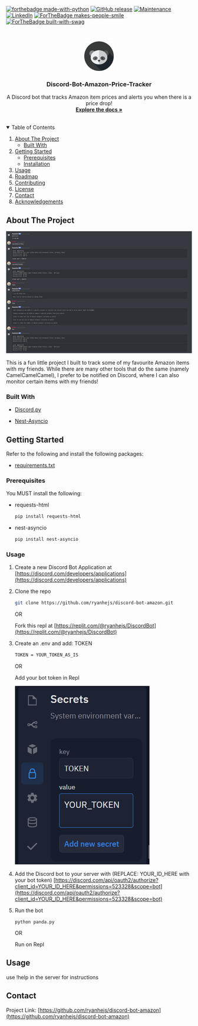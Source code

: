 <!--
*** Thanks for checking out the Best-README-Template. If you have a suggestion
*** that would make this better, please fork the repo and create a pull request
*** or simply open an issue with the tag "enhancement".
*** Thanks again! Now go create something AMAZING! :D
-->



<!-- PROJECT SHIELDS -->
<!--
*** I'm using markdown "reference style" links for readability.
*** Reference links are enclosed in brackets [ ] instead of parentheses ( ).
*** See the bottom of this document for the declaration of the reference variables
*** for contributors-url, forks-url, etc. This is an optional, concise syntax you may use.
*** https://www.markdownguide.org/basic-syntax/#reference-style-links
-->
[![forthebadge made-with-python](http://ForTheBadge.com/images/badges/made-with-python.svg)](https://www.python.org/)
[![GitHub release](https://img.shields.io/github/release/Naereen/StrapDown.js.svg)](https://GitHub.com/Naereen/StrapDown.js/releases/)
[![Maintenance](https://img.shields.io/badge/Maintained%3F-yes-green.svg)](https://GitHub.com/Naereen/StrapDown.js/graphs/commit-activity)
[![LinkedIn][linkedin-shield]][linkedin-url]
[![ForTheBadge makes-people-smile](http://ForTheBadge.com/images/badges/makes-people-smile.svg)](http://ForTheBadge.com)
[![ForTheBadge built-with-swag](http://ForTheBadge.com/images/badges/built-with-swag.svg)](https://GitHub.com/Naereen/)


<!-- PROJECT LOGO -->
<br />
<p align="center">
  <a href="https://github.com/othneildrew/Best-README-Template">
    <img src="images/logo.png" alt="Logo" width="80" height="80">
  </a>

  <h3 align="center">Discord-Bot-Amazon-Price-Tracker</h3>

  <p align="center">
    A Discord bot that tracks Amazon item prices and alerts you when there is a price drop!
    <br />
    <a href="https://github.com/ryanhejs/discord-bot-amazon/blob/main/README.md"><strong>Explore the docs »</strong></a>
    <br />
    <br />
  </p>
</p>



<!-- TABLE OF CONTENTS -->
<details open="open">
  <summary>Table of Contents</summary>
  <ol>
    <li>
      <a href="#about-the-project">About The Project</a>
      <ul>
        <li><a href="#built-with">Built With</a></li>
      </ul>
    </li>
    <li>
      <a href="#getting-started">Getting Started</a>
      <ul>
        <li><a href="#prerequisites">Prerequisites</a></li>
        <li><a href="#installation">Installation</a></li>
      </ul>
    </li>
    <li><a href="#usage">Usage</a></li>
    <li><a href="#roadmap">Roadmap</a></li>
    <li><a href="#contributing">Contributing</a></li>
    <li><a href="#license">License</a></li>
    <li><a href="#contact">Contact</a></li>
    <li><a href="#acknowledgements">Acknowledgements</a></li>
  </ol>
</details>



<!-- ABOUT THE PROJECT -->
## About The Project


[![Product Name Screen Shot][product-screenshot]](https://github.com/ryanhejs/discord-bot-amazon)

This is a fun little project I built to track some of my favourite Amazon items with my friends. 
While there are many other tools that do the same (namely CamelCamelCamel), I prefer to be notified on Discord, where I can also monitor certain items with my friends!


### Built With

* [Discord.py](https://pypi.org/project/discord.py/)

* [Nest-Asyncio](https://pypi.org/project/nest-asyncio/)


<!-- GETTING STARTED -->
## Getting Started

Refer to the following and install the following packages:
* [requirements.txt](https://github.com/ryanhejs/discord-bot-amazon/blob/main/requirements.txt)


### Prerequisites

You MUST install the following:
* requests-html
  ```sh
  pip install requests-html
  ```
* nest-asyncio
  ```sh
  pip install nest-asyncio
  ```


### Usage

1. Create a new Discord Bot Application at [https://discord.com/developers/applications](https://discord.com/developers/applications)

2. Clone the repo
   ```sh
   git clone https://github.com/ryanhejs/discord-bot-amazon.git
   ```
   OR
   
   Fork this repl at [https://replit.com/@ryanhejs/DiscordBot](https://replit.com/@ryanhejs/DiscordBot)
   
3. Create an .env and add:
   TOKEN
    ```sh
    TOKEN = YOUR_TOKEN_AS_IS
    ```
    OR 
    
    Add your bot token in Repl
    
    [![Token Screen Shot][token-screenshot]](https://github.com/ryanhejs/discord-bot-amazon)

4. Add the Discord bot to your server with (REPLACE: YOUR_ID_HERE with your bot token) 
   [https://discord.com/api/oauth2/authorize?client_id=YOUR_ID_HERE&permissions=523328&scope=bot](https://discord.com/api/oauth2/authorize?client_id=YOUR_ID_HERE&permissions=523328&scope=bot)

5. Run the bot
   ```Run the bot locally
   python panda.py
   ```
   OR
   
   Run on Repl

<!-- USAGE EXAMPLES -->
## Usage

use !help in the server for instructions


<!-- CONTACT -->
## Contact

Project Link: [https://github.com/ryanhejs/discord-bot-amazon](https://github.com/ryanhejs/discord-bot-amazon)








<!-- MARKDOWN LINKS & IMAGES -->
<!-- https://www.markdownguide.org/basic-syntax/#reference-style-links -->
[contributors-shield]: https://camo.githubusercontent.com/722ed996e8a33a765175c0e64abd933d0350ce67263ffce77a32d6b6827e40f4/68747470733a2f2f696d672e736869656c64732e696f2f62616467652f253230253230636f6e7472696275746572732d312d696e666f726d6174696f6e616c
[contributors-url]: https://github.com/ryanhejs/discord-bot-amazon/graphs/contributors
[linkedin-shield]: https://img.shields.io/badge/-LinkedIn-black.svg?style=for-the-badge&logo=linkedin&colorB=555
[linkedin-url]: https://www.linkedin.com/in/ryanhejs
[product-screenshot]: images/ss.png
[token-screenshot]: images/token.png

